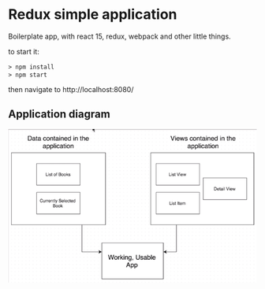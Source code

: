 # Redux simple application

Boilerplate app, with react 15, redux, webpack and other little things.

to start it:
```
> npm install
> npm start
```

then navigate to http://localhost:8080/

## Application diagram

![redux application diagram](https://github.com/runnerdave/simple-redux-app/blob/master/application-diagram.png)
